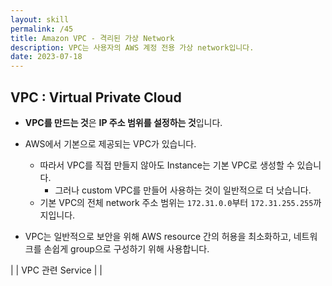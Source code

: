 ```yaml
---
layout: skill
permalink: /45
title: Amazon VPC - 격리된 가상 Network
description: VPC는 사용자의 AWS 계정 전용 가상 network입니다.
date: 2023-07-18
---
```



## VPC : Virtual Private Cloud

- **VPC를 만드는 것**은 **IP 주소 범위를 설정하는 것**입니다.

- AWS에서 기본으로 제공되는 VPC가 있습니다.
    - 따라서 VPC를 직접 만들지 않아도 Instance는 기본 VPC로 생성할 수 있습니다.
        - 그러나 custom VPC를 만들어 사용하는 것이 일반적으로 더 낫습니다.
    - 기본 VPC의 전체 network 주소 범위는 `172.31.0.0`부터 `172.31.255.255`까지입니다.

- VPC는 일반적으로 보안을 위해 AWS resource 간의 허용을 최소화하고, 네트워크를 손쉽게 group으로 구성하기 위해 사용합니다.

|  | VPC 관련 Service |
| 